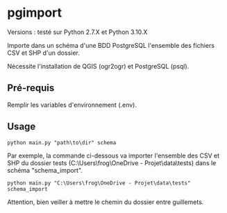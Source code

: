 # pgimport

Versions : testé sur Python 2.7.X et Python 3.10.X

Importe dans un schéma d'une BDD PostgreSQL l'ensemble des fichiers CSV et SHP d'un dossier.

Nécessite l'installation de QGIS (ogr2ogr) et PostgreSQL (psql).

## Pré-requis

Remplir les variables d'environnement (.env).

## Usage

```
python main.py "path\to\dir" schema
```

Par exemple, la commande ci-dessous va importer l'ensemble des CSV et SHP du dossier tests (C:\Users\frog\OneDrive - Projet\data\tests) dans le schéma "schema_import".

```
python main.py "C:\Users\frog\OneDrive - Projet\data\tests" schema_import
```

Attention, bien veiller à mettre le chemin du dossier entre guillemets.